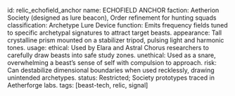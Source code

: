 id: relic_echofield_anchor
name: ECHOFIELD ANCHOR
faction: Aetherion Society (designed as lure beacon), Order refinement for hunting squads
classification: Archetype Lure Device
function: Emits frequency fields tuned to specific archetypal signatures to attract target beasts.
appearance: Tall crystalline prism mounted on a stabilizer tripod, pulsing light and harmonic tones.
usage:
  ethical: Used by Elara and Astral Chorus researchers to carefully draw beasts into safe study zones.
  unethical: Used as a snare, overwhelming a beast’s sense of self with compulsion to approach.
risk: Can destabilize dimensional boundaries when used recklessly, drawing unintended archetypes.
status: Restricted; Society prototypes traced in Aetherforge labs.
tags: [beast-tech, relic, signal]